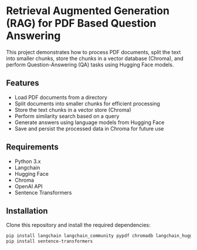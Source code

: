 # Retrieval Augmented Generation (RAG) for PDF Based Question Answering

This project demonstrates how to process PDF documents, split the text into smaller chunks, store the chunks in a vector database (Chroma), and perform Question-Answering (QA) tasks using Hugging Face models.

## Features
- Load PDF documents from a directory
- Split documents into smaller chunks for efficient processing
- Store the text chunks in a vector store (Chroma)
- Perform similarity search based on a query
- Generate answers using language models from Hugging Face
- Save and persist the processed data in Chroma for future use

## Requirements

- Python 3.x
- Langchain
- Hugging Face
- Chroma
- OpenAI API
- Sentence Transformers

## Installation

Clone this repository and install the required dependencies:

```bash
pip install langchain langchain_community pypdf chromadb langchain_huggingface openai tiktoken huggingface_hub
pip install sentence-transformers
